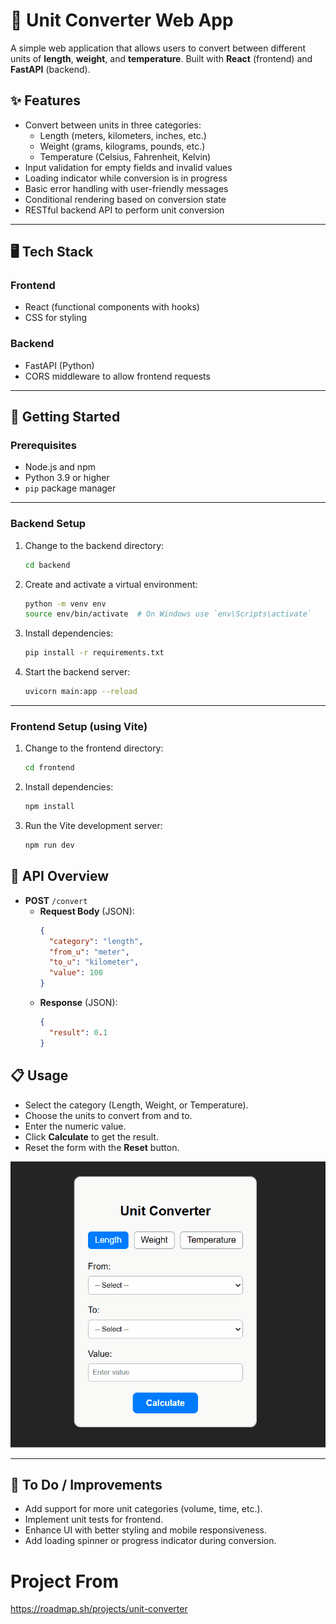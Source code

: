 # 🧮 Unit Converter Web App

A simple web application that allows users to convert between different units of **length**, **weight**, and **temperature**. Built with **React** (frontend) and **FastAPI** (backend).

## ✨ Features

- Convert between units in three categories:
  - Length (meters, kilometers, inches, etc.)
  - Weight (grams, kilograms, pounds, etc.)
  - Temperature (Celsius, Fahrenheit, Kelvin)
- Input validation for empty fields and invalid values
- Loading indicator while conversion is in progress
- Basic error handling with user-friendly messages
- Conditional rendering based on conversion state
- RESTful backend API to perform unit conversion

---

## 🖥️ Tech Stack

### Frontend
- React (functional components with hooks)
- CSS for styling

### Backend
- FastAPI (Python)
- CORS middleware to allow frontend requests

---

## 🚀 Getting Started

### Prerequisites
- Node.js and npm
- Python 3.9 or higher
- `pip` package manager

---

### Backend Setup

1. Change to the backend directory:
   ```bash
   cd backend
   ```
2. Create and activate a virtual environment:
   ```bash
   python -m venv env
   source env/bin/activate  # On Windows use `env\Scripts\activate`
   ```
3. Install dependencies:
   ```bash
   pip install -r requirements.txt
   ```
4. Start the backend server:
   ```bash
   uvicorn main:app --reload
   ```

---

### Frontend Setup (using Vite)

1. Change to the frontend directory:
   ```bash
   cd frontend
   ```
2. Install dependencies:
   ```bash
   npm install
   ```
3. Run the Vite development server:
   ```bash
   npm run dev
   ```

## 🔄 API Overview
- **POST** `/convert`
  - **Request Body** (JSON):  
    ```json
    {
      "category": "length",
      "from_u": "meter",
      "to_u": "kilometer",
      "value": 100
    }
    ```
  - **Response** (JSON):
    ```json
    {
      "result": 0.1
    }
    ```

## 📋 Usage

- Select the category (Length, Weight, or Temperature).
- Choose the units to convert from and to.
- Enter the numeric value.
- Click **Calculate** to get the result.
- Reset the form with the **Reset** button.

![Demo of unit converter](demo.gif)

---

## 📌 To Do / Improvements

- Add support for more unit categories (volume, time, etc.).
- Implement unit tests for frontend.
- Enhance UI with better styling and mobile responsiveness.
- Add loading spinner or progress indicator during conversion.

# Project From
https://roadmap.sh/projects/unit-converter
